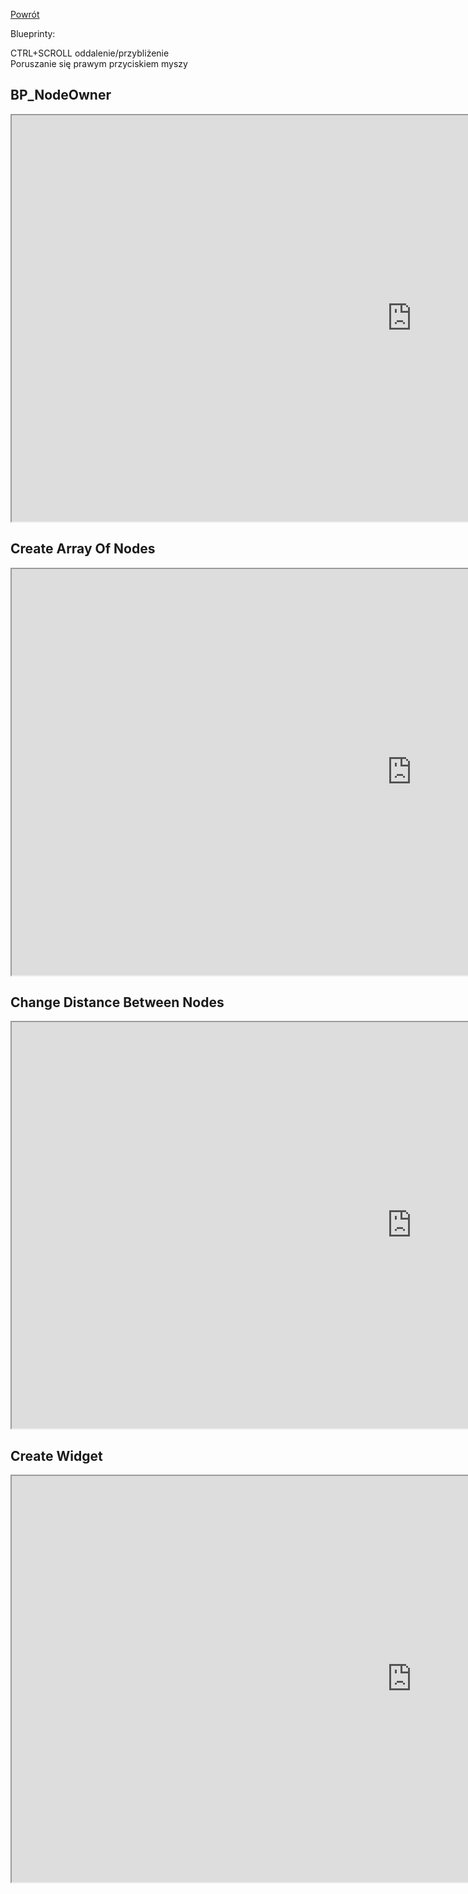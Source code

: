 [Powrót](../README.md)<br />
  
Blueprinty:

CTRL+SCROLL oddalenie/przybliżenie  
Poruszanie się prawym przyciskiem myszy  

## BP_NodeOwner
<iframe width=1280 height=650 src="https://blueprintue.com/render/f727j3wk" scrolling="no" allowfullscreen></iframe>


## Create Array Of Nodes
<iframe width=1280 height=650 src="https://blueprintue.com/render/mljc8b6x/" scrolling="no" allowfullscreen></iframe>


## Change Distance Between Nodes
<iframe width=1280 height=650 src="https://blueprintue.com/render/1kaq6yje/" scrolling="no" allowfullscreen></iframe>


## Create Widget
<iframe width=1280 height=650 src="https://blueprintue.com/render/f_foxows/" scrolling="no" allowfullscreen></iframe>
